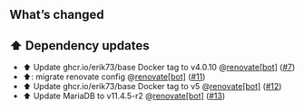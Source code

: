 ## What’s changed

## ⬆️ Dependency updates

- ⬆️ Update ghcr.io/erik73/base Docker tag to v4.0.10 @[renovate[bot]](https://github.com/apps/renovate) ([#7](https://github.com/erik73/addon-mariadb/pull/7))
- ⬆️: migrate renovate config @[renovate[bot]](https://github.com/apps/renovate) ([#11](https://github.com/erik73/addon-mariadb/pull/11))
- ⬆️ Update ghcr.io/erik73/base Docker tag to v5 @[renovate[bot]](https://github.com/apps/renovate) ([#12](https://github.com/erik73/addon-mariadb/pull/12))
- ⬆️ Update MariaDB to v11.4.5-r2 @[renovate[bot]](https://github.com/apps/renovate) ([#13](https://github.com/erik73/addon-mariadb/pull/13))
